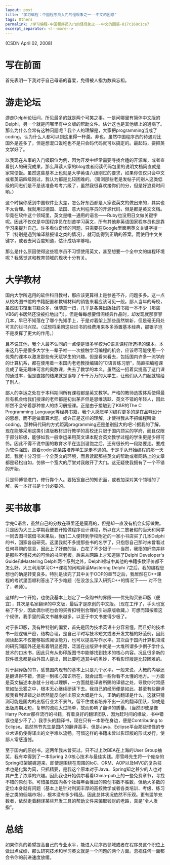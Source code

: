 ```yaml
---
layout: post
title: "学习编程：中国程序员入门的怪现象之一――中文的困惑"
tags: Others
permalink: /学习编程-中国程序员入门的怪现象之一-中文的困惑-817c168c1ce7
excerpt_separator: <!--more-->
---
```

(CSDN April 02, 2008)

# 写在前面

首先表明一下我对于自己母语的喜爱，免得被人指为数典忘祖。
<!--more-->

# 游走论坛

游走Delphi论坛间，所见最多的就是两个可笑之事。一是问哪里有简体中文版的Delphi，另一个就是问哪里有中文版的帮助文件。估计这也是其他版上的通病了。那么为什么会常有这种问题呢？我个人的理解是，大家把programming当成了coding，认为什么人都可以到这里得一杯羹。非也。虽然中国程序员的待遇对比国外是差多了，但是想混口饭吃也不是只会码代码就可以搞定的。最起码，要把英文学好了。

以我现在从事的入门级职位为例，因为开发中经常需要寻找合适的开源库，或者查看别人的研究成果，那么拜读人家的blog或者阅读代码包里的说明文档简直就是家常便饭。虽然这些基本上也就是大学英语六级刚过的要求，如果你仅仅只会中文或者英语四级刚过，我认为都是比较困难的。（猜测那些老是发帖子问别人这类低级的同志们是不是该准备考考六级了，虽然我很喜欢接你们的分，但是好浪费时间哟。）

这个时候你感到中国软件业太差，怎么好东西都是人家说英文的做出来的，其实也不太合理。我就用过德国、法国、意大利程序员的开源代码，但是都是英文文档。毕竟在软件这个领域里，英文是唯一通用的语言――Ruby也没用日文做关键字呢。因此不仅仅是中国程序员在刻苦学习英文，所有其他非英语国家程序员也是靠学习来提升自己。许多看似奇怪的问题，只需要在Google里面用英文关键字搜一下（特别是遇到编译器报错之类的情况），就可能得到正确的答案。而使用中文关键字，或者去问百度知道，估计成功率够呛。

那么是什么原因使得这些程序员不习惯使用英文，甚至想要一个全中文的编程环境呢？我感觉这和教育领域的现状十分有关。

# 大学教材

国内大学所选用的软件科目教材，那应该更算得上是参差不齐，问题多多。这一点从校内图书馆的书籍配置和教辅材料的销售来看应该可见一般。鄙人当年的母校，虽然图书馆里书籍众多，但随意一扫，几乎是各类出版社的书籍一本不少（那些VB6的书居然还没被扫地出门）。但是每每想要借阅经典作品时，却发现就那寥寥几本，早已不知落在了哪个先知手上，于是对着架上那些虽然崭新，但是毫无用处可言的烂书兴叹。（试想将采购这些烂书的经费用来多多添置基本经典，那银子岂不是发挥了更大的作用。）

且不说其他，我个人最不认同的一点便是很多学校为C语言课程所选择的课本。本来这几乎是很多大学生一辈子唯一一次接触学习编程的机会，应该尽可能使用一个优秀的课本以激发那些有天赋学生的兴趣。但是看来看去，包括国内许多一流学府的计算机系，都在使用着一本国内老老教授编辑的”C语言练习册”，简直把编程课变成了毫无趣味可言的奥数课，失去了教学的本义。虽然这一招着实提高了这门课的通过率，但是直接的结果就是误导了千千万万的大学生，让他们从入门起就输给了别人。

鄙人的幸运之处在于本科期间所有课程都是英文教学。严格的教师选拔体系使得最后有机会给我们授课的老师都是初出茅庐但是思维活跃、英文不错的年轻人，因此断然不会守着那种害人的练习册授课。正是由于接触到了K&R的The C Programming Language等经典书籍，我个人感觉学习编程更多的是在品味设计的思想，而不是做着算术题。或许正是这样的理解，才使得我从不把编程叫做coding，那种码代码的方式距离programming还是差别挺大的吧:-)据我的了解，现在能够采用这类引进版教材进行教学的高校还只限于国内顶尖的学府，而且仅限于部分班级，能够如我一般幸运采用英文课本配合英文教学过程的学生更是少得可怜。因此不得不说中国的教育水平在达到温饱之后，还有很长的一段路要走。要成为软件强国，照着coder那条路培养学生是走不通的。于是乎从开始编程的那一天起，我就十分习惯一个全英文的环境，而且读起那些英文的帮助或者网路上的文章都是轻松自如，仿佛一个宽大的厅堂对我敞开了大门。这无疑使我拥有了一个不错的开始。

只是师傅领进门，修行靠个人。要拓宽自己的知识面，或者加深对某个领域的了解，买一本好书是十分必要的。

# 买书故事

学完C语言，虽然自己的分数在班里还是蛮高的，但是却一直没有机会实际做做。只是因为大三上学期我便要开始做程序设计课程，所以在大二放暑假的当天和同学一同去图书馆借书未果后，我们二人便转到学校附近的一家小书店买了几本Delphi的书，回家各自研究。这里我就不多提那些书的名字了，只抱怨自己那时未曾看过任何导购的信息，因此上了奸商的当，白花了不少银子――当然，我指的奸商并非是那些不懂技术的可怜的书店老板。后来从网路上才知道除了Delphi Developer's Guide和Mastering Delphi两个系列之外，Delphi领域中其他的书籍多数评价都不怎么好。大三利用学习C++课程的闲暇拜读Mastering Delphi 7之后，我的编程思想也的确是转变良多。特别是读完了其中关于OOP的章节之后，我居然在C++课程的考试里面顺利答出了不少难题（在没怎么深入研究C++的情况下―― 对不住了，老师）。

这样的一个开始，也使我基本上划定了一条购书的界限――优先购买影印版（便宜），其次是名家翻译的中文版，最后才是原创的中文版。（现在工作了，手头也宽裕了不少，因此偶尔呢也会购买折扣特别合理的引进原版收藏。）可想而知按着这个规律，我手里的英文书越来越多，以至于中文书变得少极了。

对于影印版，我有种特别的偏爱，首先是因为技术英语十分容易懂，而且好的技术书一般逻辑严密，结构合理，是自己平时写技术短文或者开发文档的好范例，因此阅读起来不仅能够锻炼阅读能力，也可以提高写作水平。其次由于国内计算机领域的研究同国外还是有着明显差距，泛滥在出版界中就是一大堆所谓多少例子学什么技术的口水书，因此只有从影印版图书中能够找到技术的核心内容。况且很多新的软件概念都是由外国人提出，因此要吃透其中的奥妙，不看影印版是比较困难的。

对于翻译版的书，感觉国内现有的基本上只是几个水平。一般来说，大概的内容还是翻译得不错，但是一到核心知识所在，就会出现一些你看不太懂的地方。一方面是英文描述本身就十分难以理解，一方面就是译者所赐的译错之处，导致你时常感觉如坠云雾之中，根本无心继续研读下去。我自己的经历便是如此，甚至有些翻译版我看到译错之处居然能反向推出原文大概是什么，正确的翻译是什么。这就只猜测可能是国内的出版行业太不景气，留不住或者培养不出一流的翻译团队，抑或是出版周期太短，复审的流程太过简单，故而影响了翻译的质量。（当然即使是像Harry Potter那样流行的书籍，有着良好的翻译团队，因为赶时间的缘故，书中错误也是少不了。）我手头的翻译书，现在只有一本带在身边，便是Contributing to Eclipse。虽然熊节先生是国内的翻译高手，但是Java、Eclipse平台那些怪怪的专业术语仍使得译出的文字难以流畅。可惜这样的书籍未曾以影印版的形式发行，使鄙人常感遗憾。

至于国内的原创书，这两年我未曾买过。只不过上次BEA在上海的User Group抽奖，我有幸得到了一本Spring 2.0核心技术与最佳实践。廖雪峰先生将一个庞杂的Spring框架娓娓道来，即使是围绕在周围的IoC、ORM、AOP以及MVC的复杂技术也是化繁为简，只抓精要，是我这个原本对于Java、Spring知之甚少的人也对其产生了浓厚的兴趣。因此我也开始偶尔看看China-pub上的一些免费章节，寻找不错的原创书。可惜虽然国内各个社每年会推出的原创书数不胜数，但绝大多数的定位本身就有问题（基本上是针对利润丰厚的高校教学或者各类培训、考级、练习册之类的低端市场），根本没有多少精品，因此总体状况依然不乐观。更有滥竽充数者，依然走着翻译某些开发工具的帮助文件来骗取钱财的老路，真是”令人发指”。

# 总结

如果你真的希望提高自己的专业水平，能进入程序员领域或者在程序员这个职位上做出点成绩，那么研究技术和学习英文就是一个问题的两个方面。忽视任何一面都会令你的前进速度放缓。
